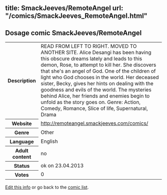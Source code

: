 title: SmackJeeves/RemoteAngel
url: "/comics/SmackJeeves_RemoteAngel.html"
---
Dosage comic SmackJeeves/RemoteAngel
-----------------------------------------

<p id="msg"></p>
<script type="text/javascript">
if (window.location.search === '?edit_info_mail=sent_ok') {
  var elem = document.getElementById("msg");
  elem.innerHTML = 'Edited information sucessfully sent.';
  elem.className = 'ok';
}
</script>
<table class="comicinfo">
<tr>
<th>Description</th><td>READ FROM LEFT TO RIGHT. MOVED TO ANOTHER SITE. Alice Desangi has been having this obscure dreams lately and leads to this demon, Rose, to attempt to kill her. She discovers that she's an angel of God. One of the children of light who God chooses in the world. Her deceased sister, Becky, gives her hints on dealing with the goodness and evils of the world. The mysteries behind Alice, her friends and enemies begin to unfold as the story goes on. Genre: Action, Comedy, Romance, Slice of life, Supernatural, Drama</td>
</tr>
<tr>
<th>Website</th><td><a href="http://remoteangel.smackjeeves.com/comics/">http://remoteangel.smackjeeves.com/comics/</a></td>
</tr>
<tr>
<th>Genre</th><td>Other</td>
</tr>
<tr>
<th>Language</th><td>English</td>
</tr>
<tr>
<th>Adult content</th><td>no</td>
</tr>
<tr>
<th>Status</th><td>ok on 23.04.2013</td>
</tr>
<tr>
<th>Votes</th><td>0</td>
</tr>
</table>

[Edit this info](SmackJeeves_RemoteAngel_edit.html) or go back to the [comic list](../comic-index.html).
